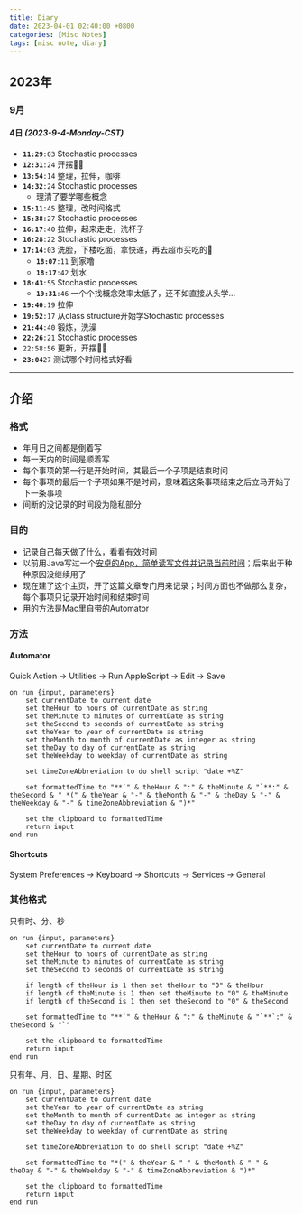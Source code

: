 ```yaml
---
title: Diary
date: 2023-04-01 02:40:00 +0800
categories: [Misc Notes]
tags: [misc note, diary]
---
```



## 2023年

### 9月

#### 4日 *(2023-9-4-Monday-CST)*

- **`11:29`**`:03` Stochastic processes
- **`12:31`**`:24` 开摆💃🏻
- **`13:54`**`:14` 整理，拉伸，咖啡
- **`14:32`**`:24` Stochastic processes
  - 理清了要学哪些概念
- **`15:11`**`:45` 整理，改时间格式
- **`15:38`**`:27` Stochastic processes
- **`16:17`**`:40` 拉伸，起来走走，洗杯子
- **`16:28`**`:22` Stochastic processes
- **`17:14`**`:03` 洗脸，下楼吃面，拿快递，再去超市买吃的🤤
  - **`18:07`**`:11` 到家噜
  - **`18:17`**`:42` 划水
- **`18:43`**`:55` Stochastic processes
  - **`19:31`**`:46` 一个个找概念效率太低了，还不如直接从头学...
- **`19:40`**`:19` 拉伸
- **`19:52`**`:17` 从class structure开始学Stochastic processes
- **`21:44`**`:40` 锻炼，洗澡
- **`22:26`**`:21` Stochastic processes
- `22:58:56` 更新，开摆💃🏻
- **`23:04`**`27` 测试哪个时间格式好看




---

## 介绍

### 格式
- 年月日之间都是倒着写
- 每一天内的时间是顺着写
- 每个事项的第一行是开始时间，其最后一个子项是结束时间
- 每个事项的最后一个子项如果不是时间，意味着这条事项结束之后立马开始了下一条事项
- 间断的没记录的时间段为隐私部分

### 目的
- 记录自己每天做了什么，看看有效时间
- 以前用Java写过一个[安卓的App，简单读写文件并记录当前时间](https://github.com/YueLin301/lyDiary)；后来出于种种原因没继续用了
- 现在建了这个主页，开了这篇文章专门用来记录；时间方面也不做那么复杂，每个事项只记录开始时间和结束时间
- 用的方法是Mac里自带的Automator

### 方法

#### Automator
Quick Action -> Utilities -> Run AppleScript -> Edit -> Save

```applescript
on run {input, parameters}
	set currentDate to current date
	set theHour to hours of currentDate as string
	set theMinute to minutes of currentDate as string
	set theSecond to seconds of currentDate as string
	set theYear to year of currentDate as string
	set theMonth to month of currentDate as integer as string
	set theDay to day of currentDate as string
	set theWeekday to weekday of currentDate as string
	
	set timeZoneAbbreviation to do shell script "date +%Z"
	
	set formattedTime to "**`" & theHour & ":" & theMinute & "`**:" & theSecond & " *(" & theYear & "-" & theMonth & "-" & theDay & "-" & theWeekday & "-" & timeZoneAbbreviation & ")*"
	
	set the clipboard to formattedTime
	return input
end run
```

#### Shortcuts
System Preferences -> Keyboard -> Shortcuts -> Services -> General


### 其他格式

只有时、分、秒

```applescript
on run {input, parameters}
	set currentDate to current date
	set theHour to hours of currentDate as string
	set theMinute to minutes of currentDate as string
	set theSecond to seconds of currentDate as string
	
	if length of theHour is 1 then set theHour to "0" & theHour
	if length of theMinute is 1 then set theMinute to "0" & theMinute
	if length of theSecond is 1 then set theSecond to "0" & theSecond
	
	set formattedTime to "**`" & theHour & ":" & theMinute & "`**`:" & theSecond & "`"
	
	set the clipboard to formattedTime
	return input
end run
```

只有年、月、日、星期、时区
```applescript
on run {input, parameters}
	set currentDate to current date
	set theYear to year of currentDate as string
	set theMonth to month of currentDate as integer as string
	set theDay to day of currentDate as string
	set theWeekday to weekday of currentDate as string
	
	set timeZoneAbbreviation to do shell script "date +%Z"
	
	set formattedTime to "*(" & theYear & "-" & theMonth & "-" & theDay & "-" & theWeekday & "-" & timeZoneAbbreviation & ")*"
	
	set the clipboard to formattedTime
	return input
end run
```